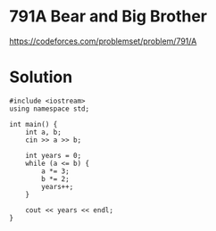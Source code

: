 # 791A	Bear and Big Brother

https://codeforces.com/problemset/problem/791/A

# Solution
```
#include <iostream>
using namespace std;

int main() {
    int a, b;
    cin >> a >> b;

    int years = 0;
    while (a <= b) {
        a *= 3;
        b *= 2;
        years++;
    }

    cout << years << endl;
}
```